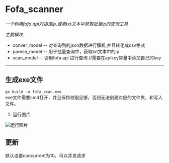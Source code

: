 # Fofa_scanner
*一个利用fofa api对指定ip,或者txt文本中获取批量ip的查询工具*

*主要模块*
* conver_model -- 对查询到的json数据进行解析,并且转化成csv格式
* parese_model -- 用于批量查询中，获取txt文本中的ip
* scan_model -- 调用fofa api 进行查询    //需要在apikey常量中添加自己的key
*** 
## 生成exe文件
`go build -o fofa_scan.exe`
<br>
exe文件需要cmd打开，并且保持权限足够，否则无法创建对应的文件夹，和写入文件。

1. 运行图片
   
![运行图片](./Screenshot.png)

## 更新
默认设置concurrent为10，可以并发请求






